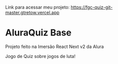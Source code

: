 
Link para acessar meu projeto:  https://fgc-quiz-git-master.gtretow.vercel.app 

# AluraQuiz Base

Projeto feito na Imersão React Next v2 da Alura

Jogo de Quiz sobre jogos de luta!
